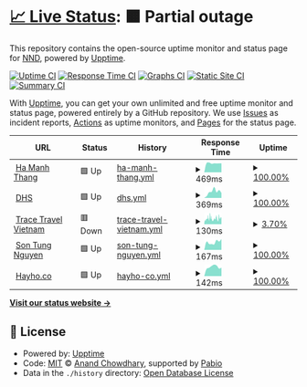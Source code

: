 # [📈 Live Status](https://nndvn.github.io/sts): <!--live status--> **🟧 Partial outage**

This repository contains the open-source uptime monitor and status page for [NND](https://nndvn.github.io/sts), powered by [Upptime](https://github.com/upptime/upptime).

[![Uptime CI](https://github.com/nndvn/sts/workflows/Uptime%20CI/badge.svg)](https://github.com/nndvn/sts/actions?query=workflow%3A%22Uptime+CI%22)
[![Response Time CI](https://github.com/nndvn/sts/workflows/Response%20Time%20CI/badge.svg)](https://github.com/nndvn/sts/actions?query=workflow%3A%22Response+Time+CI%22)
[![Graphs CI](https://github.com/nndvn/sts/workflows/Graphs%20CI/badge.svg)](https://github.com/nndvn/sts/actions?query=workflow%3A%22Graphs+CI%22)
[![Static Site CI](https://github.com/nndvn/sts/workflows/Static%20Site%20CI/badge.svg)](https://github.com/nndvn/sts/actions?query=workflow%3A%22Static+Site+CI%22)
[![Summary CI](https://github.com/nndvn/sts/workflows/Summary%20CI/badge.svg)](https://github.com/nndvn/sts/actions?query=workflow%3A%22Summary+CI%22)

With [Upptime](https://upptime.js.org), you can get your own unlimited and free uptime monitor and status page, powered entirely by a GitHub repository. We use [Issues](https://github.com/nndvn/sts/issues) as incident reports, [Actions](https://github.com/nndvn/sts/actions) as uptime monitors, and [Pages](https://nndvn.github.io/sts) for the status page.

<!--start: status pages-->
<!-- This summary is generated by Upptime (https://github.com/upptime/upptime) -->
<!-- Do not edit this manually, your changes will be overwritten -->
<!-- prettier-ignore -->
| URL | Status | History | Response Time | Uptime |
| --- | ------ | ------- | ------------- | ------ |
| <img alt="" src="https://icons.duckduckgo.com/ip3/hamanhthang.com.ico" height="13"> [Ha Manh Thang](https://hamanhthang.com) | 🟩 Up | [ha-manh-thang.yml](https://github.com/nndvn/sts/commits/HEAD/history/ha-manh-thang.yml) | <details><summary><img alt="Response time graph" src="./graphs/ha-manh-thang/response-time-week.png" height="20"> 469ms</summary><br><a href="https://nndvn.github.io/sts/history/ha-manh-thang"><img alt="Response time 847" src="https://img.shields.io/endpoint?url=https%3A%2F%2Fraw.githubusercontent.com%2Fnndvn%2Fsts%2FHEAD%2Fapi%2Fha-manh-thang%2Fresponse-time.json"></a><br><a href="https://nndvn.github.io/sts/history/ha-manh-thang"><img alt="24-hour response time 466" src="https://img.shields.io/endpoint?url=https%3A%2F%2Fraw.githubusercontent.com%2Fnndvn%2Fsts%2FHEAD%2Fapi%2Fha-manh-thang%2Fresponse-time-day.json"></a><br><a href="https://nndvn.github.io/sts/history/ha-manh-thang"><img alt="7-day response time 469" src="https://img.shields.io/endpoint?url=https%3A%2F%2Fraw.githubusercontent.com%2Fnndvn%2Fsts%2FHEAD%2Fapi%2Fha-manh-thang%2Fresponse-time-week.json"></a><br><a href="https://nndvn.github.io/sts/history/ha-manh-thang"><img alt="30-day response time 456" src="https://img.shields.io/endpoint?url=https%3A%2F%2Fraw.githubusercontent.com%2Fnndvn%2Fsts%2FHEAD%2Fapi%2Fha-manh-thang%2Fresponse-time-month.json"></a><br><a href="https://nndvn.github.io/sts/history/ha-manh-thang"><img alt="1-year response time 847" src="https://img.shields.io/endpoint?url=https%3A%2F%2Fraw.githubusercontent.com%2Fnndvn%2Fsts%2FHEAD%2Fapi%2Fha-manh-thang%2Fresponse-time-year.json"></a></details> | <details><summary><a href="https://nndvn.github.io/sts/history/ha-manh-thang">100.00%</a></summary><a href="https://nndvn.github.io/sts/history/ha-manh-thang"><img alt="All-time uptime 99.90%" src="https://img.shields.io/endpoint?url=https%3A%2F%2Fraw.githubusercontent.com%2Fnndvn%2Fsts%2FHEAD%2Fapi%2Fha-manh-thang%2Fuptime.json"></a><br><a href="https://nndvn.github.io/sts/history/ha-manh-thang"><img alt="24-hour uptime 100.00%" src="https://img.shields.io/endpoint?url=https%3A%2F%2Fraw.githubusercontent.com%2Fnndvn%2Fsts%2FHEAD%2Fapi%2Fha-manh-thang%2Fuptime-day.json"></a><br><a href="https://nndvn.github.io/sts/history/ha-manh-thang"><img alt="7-day uptime 100.00%" src="https://img.shields.io/endpoint?url=https%3A%2F%2Fraw.githubusercontent.com%2Fnndvn%2Fsts%2FHEAD%2Fapi%2Fha-manh-thang%2Fuptime-week.json"></a><br><a href="https://nndvn.github.io/sts/history/ha-manh-thang"><img alt="30-day uptime 100.00%" src="https://img.shields.io/endpoint?url=https%3A%2F%2Fraw.githubusercontent.com%2Fnndvn%2Fsts%2FHEAD%2Fapi%2Fha-manh-thang%2Fuptime-month.json"></a><br><a href="https://nndvn.github.io/sts/history/ha-manh-thang"><img alt="1-year uptime 99.90%" src="https://img.shields.io/endpoint?url=https%3A%2F%2Fraw.githubusercontent.com%2Fnndvn%2Fsts%2FHEAD%2Fapi%2Fha-manh-thang%2Fuptime-year.json"></a></details>
| <img alt="" src="https://icons.duckduckgo.com/ip3/dhs.vn.ico" height="13"> [DHS](https://dhs.vn) | 🟩 Up | [dhs.yml](https://github.com/nndvn/sts/commits/HEAD/history/dhs.yml) | <details><summary><img alt="Response time graph" src="./graphs/dhs/response-time-week.png" height="20"> 369ms</summary><br><a href="https://nndvn.github.io/sts/history/dhs"><img alt="Response time 328" src="https://img.shields.io/endpoint?url=https%3A%2F%2Fraw.githubusercontent.com%2Fnndvn%2Fsts%2FHEAD%2Fapi%2Fdhs%2Fresponse-time.json"></a><br><a href="https://nndvn.github.io/sts/history/dhs"><img alt="24-hour response time 296" src="https://img.shields.io/endpoint?url=https%3A%2F%2Fraw.githubusercontent.com%2Fnndvn%2Fsts%2FHEAD%2Fapi%2Fdhs%2Fresponse-time-day.json"></a><br><a href="https://nndvn.github.io/sts/history/dhs"><img alt="7-day response time 369" src="https://img.shields.io/endpoint?url=https%3A%2F%2Fraw.githubusercontent.com%2Fnndvn%2Fsts%2FHEAD%2Fapi%2Fdhs%2Fresponse-time-week.json"></a><br><a href="https://nndvn.github.io/sts/history/dhs"><img alt="30-day response time 357" src="https://img.shields.io/endpoint?url=https%3A%2F%2Fraw.githubusercontent.com%2Fnndvn%2Fsts%2FHEAD%2Fapi%2Fdhs%2Fresponse-time-month.json"></a><br><a href="https://nndvn.github.io/sts/history/dhs"><img alt="1-year response time 328" src="https://img.shields.io/endpoint?url=https%3A%2F%2Fraw.githubusercontent.com%2Fnndvn%2Fsts%2FHEAD%2Fapi%2Fdhs%2Fresponse-time-year.json"></a></details> | <details><summary><a href="https://nndvn.github.io/sts/history/dhs">100.00%</a></summary><a href="https://nndvn.github.io/sts/history/dhs"><img alt="All-time uptime 100.00%" src="https://img.shields.io/endpoint?url=https%3A%2F%2Fraw.githubusercontent.com%2Fnndvn%2Fsts%2FHEAD%2Fapi%2Fdhs%2Fuptime.json"></a><br><a href="https://nndvn.github.io/sts/history/dhs"><img alt="24-hour uptime 100.00%" src="https://img.shields.io/endpoint?url=https%3A%2F%2Fraw.githubusercontent.com%2Fnndvn%2Fsts%2FHEAD%2Fapi%2Fdhs%2Fuptime-day.json"></a><br><a href="https://nndvn.github.io/sts/history/dhs"><img alt="7-day uptime 100.00%" src="https://img.shields.io/endpoint?url=https%3A%2F%2Fraw.githubusercontent.com%2Fnndvn%2Fsts%2FHEAD%2Fapi%2Fdhs%2Fuptime-week.json"></a><br><a href="https://nndvn.github.io/sts/history/dhs"><img alt="30-day uptime 100.00%" src="https://img.shields.io/endpoint?url=https%3A%2F%2Fraw.githubusercontent.com%2Fnndvn%2Fsts%2FHEAD%2Fapi%2Fdhs%2Fuptime-month.json"></a><br><a href="https://nndvn.github.io/sts/history/dhs"><img alt="1-year uptime 100.00%" src="https://img.shields.io/endpoint?url=https%3A%2F%2Fraw.githubusercontent.com%2Fnndvn%2Fsts%2FHEAD%2Fapi%2Fdhs%2Fuptime-year.json"></a></details>
| <img alt="" src="https://icons.duckduckgo.com/ip3/tracetravelvietnam.com.ico" height="13"> [Trace Travel Vietnam](https://tracetravelvietnam.com) | 🟥 Down | [trace-travel-vietnam.yml](https://github.com/nndvn/sts/commits/HEAD/history/trace-travel-vietnam.yml) | <details><summary><img alt="Response time graph" src="./graphs/trace-travel-vietnam/response-time-week.png" height="20"> 130ms</summary><br><a href="https://nndvn.github.io/sts/history/trace-travel-vietnam"><img alt="Response time 115" src="https://img.shields.io/endpoint?url=https%3A%2F%2Fraw.githubusercontent.com%2Fnndvn%2Fsts%2FHEAD%2Fapi%2Ftrace-travel-vietnam%2Fresponse-time.json"></a><br><a href="https://nndvn.github.io/sts/history/trace-travel-vietnam"><img alt="24-hour response time 131" src="https://img.shields.io/endpoint?url=https%3A%2F%2Fraw.githubusercontent.com%2Fnndvn%2Fsts%2FHEAD%2Fapi%2Ftrace-travel-vietnam%2Fresponse-time-day.json"></a><br><a href="https://nndvn.github.io/sts/history/trace-travel-vietnam"><img alt="7-day response time 130" src="https://img.shields.io/endpoint?url=https%3A%2F%2Fraw.githubusercontent.com%2Fnndvn%2Fsts%2FHEAD%2Fapi%2Ftrace-travel-vietnam%2Fresponse-time-week.json"></a><br><a href="https://nndvn.github.io/sts/history/trace-travel-vietnam"><img alt="30-day response time 127" src="https://img.shields.io/endpoint?url=https%3A%2F%2Fraw.githubusercontent.com%2Fnndvn%2Fsts%2FHEAD%2Fapi%2Ftrace-travel-vietnam%2Fresponse-time-month.json"></a><br><a href="https://nndvn.github.io/sts/history/trace-travel-vietnam"><img alt="1-year response time 115" src="https://img.shields.io/endpoint?url=https%3A%2F%2Fraw.githubusercontent.com%2Fnndvn%2Fsts%2FHEAD%2Fapi%2Ftrace-travel-vietnam%2Fresponse-time-year.json"></a></details> | <details><summary><a href="https://nndvn.github.io/sts/history/trace-travel-vietnam">3.70%</a></summary><a href="https://nndvn.github.io/sts/history/trace-travel-vietnam"><img alt="All-time uptime 0.38%" src="https://img.shields.io/endpoint?url=https%3A%2F%2Fraw.githubusercontent.com%2Fnndvn%2Fsts%2FHEAD%2Fapi%2Ftrace-travel-vietnam%2Fuptime.json"></a><br><a href="https://nndvn.github.io/sts/history/trace-travel-vietnam"><img alt="24-hour uptime 25.05%" src="https://img.shields.io/endpoint?url=https%3A%2F%2Fraw.githubusercontent.com%2Fnndvn%2Fsts%2FHEAD%2Fapi%2Ftrace-travel-vietnam%2Fuptime-day.json"></a><br><a href="https://nndvn.github.io/sts/history/trace-travel-vietnam"><img alt="7-day uptime 3.70%" src="https://img.shields.io/endpoint?url=https%3A%2F%2Fraw.githubusercontent.com%2Fnndvn%2Fsts%2FHEAD%2Fapi%2Ftrace-travel-vietnam%2Fuptime-week.json"></a><br><a href="https://nndvn.github.io/sts/history/trace-travel-vietnam"><img alt="30-day uptime 0.00%" src="https://img.shields.io/endpoint?url=https%3A%2F%2Fraw.githubusercontent.com%2Fnndvn%2Fsts%2FHEAD%2Fapi%2Ftrace-travel-vietnam%2Fuptime-month.json"></a><br><a href="https://nndvn.github.io/sts/history/trace-travel-vietnam"><img alt="1-year uptime 0.38%" src="https://img.shields.io/endpoint?url=https%3A%2F%2Fraw.githubusercontent.com%2Fnndvn%2Fsts%2FHEAD%2Fapi%2Ftrace-travel-vietnam%2Fuptime-year.json"></a></details>
| <img alt="" src="https://icons.duckduckgo.com/ip3/sontungnguyen.com.ico" height="13"> [Son Tung Nguyen](https://sontungnguyen.com) | 🟩 Up | [son-tung-nguyen.yml](https://github.com/nndvn/sts/commits/HEAD/history/son-tung-nguyen.yml) | <details><summary><img alt="Response time graph" src="./graphs/son-tung-nguyen/response-time-week.png" height="20"> 167ms</summary><br><a href="https://nndvn.github.io/sts/history/son-tung-nguyen"><img alt="Response time 176" src="https://img.shields.io/endpoint?url=https%3A%2F%2Fraw.githubusercontent.com%2Fnndvn%2Fsts%2FHEAD%2Fapi%2Fson-tung-nguyen%2Fresponse-time.json"></a><br><a href="https://nndvn.github.io/sts/history/son-tung-nguyen"><img alt="24-hour response time 232" src="https://img.shields.io/endpoint?url=https%3A%2F%2Fraw.githubusercontent.com%2Fnndvn%2Fsts%2FHEAD%2Fapi%2Fson-tung-nguyen%2Fresponse-time-day.json"></a><br><a href="https://nndvn.github.io/sts/history/son-tung-nguyen"><img alt="7-day response time 167" src="https://img.shields.io/endpoint?url=https%3A%2F%2Fraw.githubusercontent.com%2Fnndvn%2Fsts%2FHEAD%2Fapi%2Fson-tung-nguyen%2Fresponse-time-week.json"></a><br><a href="https://nndvn.github.io/sts/history/son-tung-nguyen"><img alt="30-day response time 173" src="https://img.shields.io/endpoint?url=https%3A%2F%2Fraw.githubusercontent.com%2Fnndvn%2Fsts%2FHEAD%2Fapi%2Fson-tung-nguyen%2Fresponse-time-month.json"></a><br><a href="https://nndvn.github.io/sts/history/son-tung-nguyen"><img alt="1-year response time 176" src="https://img.shields.io/endpoint?url=https%3A%2F%2Fraw.githubusercontent.com%2Fnndvn%2Fsts%2FHEAD%2Fapi%2Fson-tung-nguyen%2Fresponse-time-year.json"></a></details> | <details><summary><a href="https://nndvn.github.io/sts/history/son-tung-nguyen">100.00%</a></summary><a href="https://nndvn.github.io/sts/history/son-tung-nguyen"><img alt="All-time uptime 100.00%" src="https://img.shields.io/endpoint?url=https%3A%2F%2Fraw.githubusercontent.com%2Fnndvn%2Fsts%2FHEAD%2Fapi%2Fson-tung-nguyen%2Fuptime.json"></a><br><a href="https://nndvn.github.io/sts/history/son-tung-nguyen"><img alt="24-hour uptime 100.00%" src="https://img.shields.io/endpoint?url=https%3A%2F%2Fraw.githubusercontent.com%2Fnndvn%2Fsts%2FHEAD%2Fapi%2Fson-tung-nguyen%2Fuptime-day.json"></a><br><a href="https://nndvn.github.io/sts/history/son-tung-nguyen"><img alt="7-day uptime 100.00%" src="https://img.shields.io/endpoint?url=https%3A%2F%2Fraw.githubusercontent.com%2Fnndvn%2Fsts%2FHEAD%2Fapi%2Fson-tung-nguyen%2Fuptime-week.json"></a><br><a href="https://nndvn.github.io/sts/history/son-tung-nguyen"><img alt="30-day uptime 100.00%" src="https://img.shields.io/endpoint?url=https%3A%2F%2Fraw.githubusercontent.com%2Fnndvn%2Fsts%2FHEAD%2Fapi%2Fson-tung-nguyen%2Fuptime-month.json"></a><br><a href="https://nndvn.github.io/sts/history/son-tung-nguyen"><img alt="1-year uptime 100.00%" src="https://img.shields.io/endpoint?url=https%3A%2F%2Fraw.githubusercontent.com%2Fnndvn%2Fsts%2FHEAD%2Fapi%2Fson-tung-nguyen%2Fuptime-year.json"></a></details>
| <img alt="" src="https://icons.duckduckgo.com/ip3/hayho.co.ico" height="13"> [Hayho.co](https://hayho.co) | 🟩 Up | [hayho-co.yml](https://github.com/nndvn/sts/commits/HEAD/history/hayho-co.yml) | <details><summary><img alt="Response time graph" src="./graphs/hayho-co/response-time-week.png" height="20"> 142ms</summary><br><a href="https://nndvn.github.io/sts/history/hayho-co"><img alt="Response time 149" src="https://img.shields.io/endpoint?url=https%3A%2F%2Fraw.githubusercontent.com%2Fnndvn%2Fsts%2FHEAD%2Fapi%2Fhayho-co%2Fresponse-time.json"></a><br><a href="https://nndvn.github.io/sts/history/hayho-co"><img alt="24-hour response time 131" src="https://img.shields.io/endpoint?url=https%3A%2F%2Fraw.githubusercontent.com%2Fnndvn%2Fsts%2FHEAD%2Fapi%2Fhayho-co%2Fresponse-time-day.json"></a><br><a href="https://nndvn.github.io/sts/history/hayho-co"><img alt="7-day response time 142" src="https://img.shields.io/endpoint?url=https%3A%2F%2Fraw.githubusercontent.com%2Fnndvn%2Fsts%2FHEAD%2Fapi%2Fhayho-co%2Fresponse-time-week.json"></a><br><a href="https://nndvn.github.io/sts/history/hayho-co"><img alt="30-day response time 156" src="https://img.shields.io/endpoint?url=https%3A%2F%2Fraw.githubusercontent.com%2Fnndvn%2Fsts%2FHEAD%2Fapi%2Fhayho-co%2Fresponse-time-month.json"></a><br><a href="https://nndvn.github.io/sts/history/hayho-co"><img alt="1-year response time 149" src="https://img.shields.io/endpoint?url=https%3A%2F%2Fraw.githubusercontent.com%2Fnndvn%2Fsts%2FHEAD%2Fapi%2Fhayho-co%2Fresponse-time-year.json"></a></details> | <details><summary><a href="https://nndvn.github.io/sts/history/hayho-co">100.00%</a></summary><a href="https://nndvn.github.io/sts/history/hayho-co"><img alt="All-time uptime 100.00%" src="https://img.shields.io/endpoint?url=https%3A%2F%2Fraw.githubusercontent.com%2Fnndvn%2Fsts%2FHEAD%2Fapi%2Fhayho-co%2Fuptime.json"></a><br><a href="https://nndvn.github.io/sts/history/hayho-co"><img alt="24-hour uptime 100.00%" src="https://img.shields.io/endpoint?url=https%3A%2F%2Fraw.githubusercontent.com%2Fnndvn%2Fsts%2FHEAD%2Fapi%2Fhayho-co%2Fuptime-day.json"></a><br><a href="https://nndvn.github.io/sts/history/hayho-co"><img alt="7-day uptime 100.00%" src="https://img.shields.io/endpoint?url=https%3A%2F%2Fraw.githubusercontent.com%2Fnndvn%2Fsts%2FHEAD%2Fapi%2Fhayho-co%2Fuptime-week.json"></a><br><a href="https://nndvn.github.io/sts/history/hayho-co"><img alt="30-day uptime 100.00%" src="https://img.shields.io/endpoint?url=https%3A%2F%2Fraw.githubusercontent.com%2Fnndvn%2Fsts%2FHEAD%2Fapi%2Fhayho-co%2Fuptime-month.json"></a><br><a href="https://nndvn.github.io/sts/history/hayho-co"><img alt="1-year uptime 100.00%" src="https://img.shields.io/endpoint?url=https%3A%2F%2Fraw.githubusercontent.com%2Fnndvn%2Fsts%2FHEAD%2Fapi%2Fhayho-co%2Fuptime-year.json"></a></details>

<!--end: status pages-->

[**Visit our status website →**](https://nndvn.github.io/sts)

## 📄 License

- Powered by: [Upptime](https://github.com/upptime/upptime)
- Code: [MIT](./LICENSE) © [Anand Chowdhary](https://anandchowdhary.com), supported by [Pabio](https://pabio.com)
- Data in the `./history` directory: [Open Database License](https://opendatacommons.org/licenses/odbl/1-0/)
